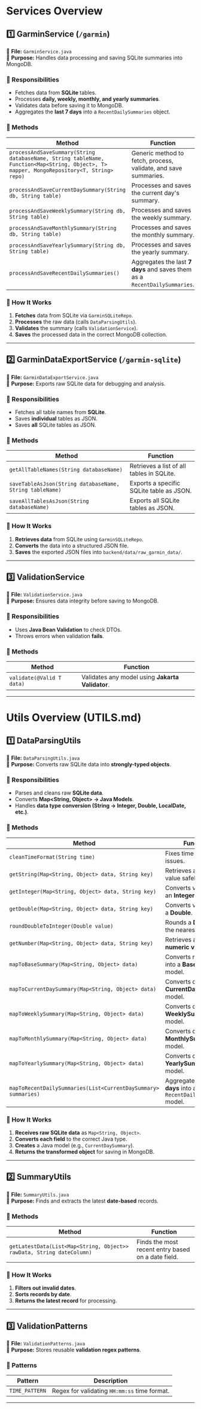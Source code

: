 # Services Overview

## **1️⃣ GarminService** (`/garmin`)

📂 **File:** `GarminService.java`  
🔹 **Purpose:** Handles data processing and saving SQLite summaries into MongoDB.

### **📌 Responsibilities**

- Fetches data from **SQLite** tables.
- Processes **daily, weekly, monthly, and yearly summaries**.
- Validates data before saving it to MongoDB.
- Aggregates the **last 7 days** into a `RecentDailySummaries` object.

### **📌 Methods**

| **Method**                                                                                                                               | **Function**                                                               |
| ---------------------------------------------------------------------------------------------------------------------------------------- | -------------------------------------------------------------------------- |
| `processAndSaveSummary(String databaseName, String tableName, Function<Map<String, Object>, T> mapper, MongoRepository<T, String> repo)` | Generic method to fetch, process, validate, and save summaries.            |
| `processAndSaveCurrentDaySummary(String db, String table)`                                                                               | Processes and saves the current day's summary.                             |
| `processAndSaveWeeklySummary(String db, String table)`                                                                                   | Processes and saves the weekly summary.                                    |
| `processAndSaveMonthlySummary(String db, String table)`                                                                                  | Processes and saves the monthly summary.                                   |
| `processAndSaveYearlySummary(String db, String table)`                                                                                   | Processes and saves the yearly summary.                                    |
| `processAndSaveRecentDailySummaries()`                                                                                                   | Aggregates the last **7 days** and saves them as a `RecentDailySummaries`. |

### **📌 How It Works**

1. **Fetches** data from SQLite via `GarminSQLiteRepo`.
2. **Processes** the raw data (calls `DataParsingUtils`).
3. **Validates** the summary (calls `ValidationService`).
4. **Saves** the processed data in the correct MongoDB collection.

---

## **2️⃣ GarminDataExportService** (`/garmin-sqlite`)

📂 **File:** `GarminDataExportService.java`  
🔹 **Purpose:** Exports raw SQLite data for debugging and analysis.

### **📌 Responsibilities**

- Fetches all table names from **SQLite**.
- Saves **individual** tables as JSON.
- Saves **all** SQLite tables as JSON.

### **📌 Methods**

| **Method**                                               | **Function**                              |
| -------------------------------------------------------- | ----------------------------------------- |
| `getAllTableNames(String databaseName)`                  | Retrieves a list of all tables in SQLite. |
| `saveTableAsJson(String databaseName, String tableName)` | Exports a specific SQLite table as JSON.  |
| `saveAllTablesAsJson(String databaseName)`               | Exports all SQLite tables as JSON.        |

### **📌 How It Works**

1. **Retrieves data** from SQLite using `GarminSQLiteRepo`.
2. **Converts** the data into a structured JSON file.
3. **Saves** the exported JSON files into `backend/data/raw_garmin_data/`.

---

## **3️⃣ ValidationService**

📂 **File:** `ValidationService.java`  
🔹 **Purpose:** Ensures data integrity before saving to MongoDB.

### **📌 Responsibilities**

- Uses **Java Bean Validation** to check DTOs.
- Throws errors when validation **fails**.

### **📌 Methods**

| **Method**                | **Function**                                     |
| ------------------------- | ------------------------------------------------ |
| `validate(@Valid T data)` | Validates any model using **Jakarta Validator**. |

---

# **Utils Overview (UTILS.md)**

## **1️⃣ DataParsingUtils**

📂 **File:** `DataParsingUtils.java`  
🔹 **Purpose:** Converts raw SQLite data into **strongly-typed objects**.

### **📌 Responsibilities**

- Parses and cleans raw **SQLite data**.
- Converts **Map<String, Object> → Java Models**.
- Handles **data type conversion (String → Integer, Double, LocalDate, etc.)**.

### **📌 Methods**

| **Method**                                                     | **Function**                                                    |
| -------------------------------------------------------------- | --------------------------------------------------------------- |
| `cleanTimeFormat(String time)`                                 | Fixes time formatting issues.                                   |
| `getString(Map<String, Object> data, String key)`              | Retrieves a **String** value safely.                            |
| `getInteger(Map<String, Object> data, String key)`             | Converts values into an **Integer**.                            |
| `getDouble(Map<String, Object> data, String key)`              | Converts values into a **Double**.                              |
| `roundDoubleToInteger(Double value)`                           | Rounds a **Double** to the nearest Integer.                     |
| `getNumber(Map<String, Object> data, String key)`              | Retrieves any **numeric value** safely.                         |
| `mapToBaseSummary(Map<String, Object> data)`                   | Converts raw data into a **BaseSummary** model.                 |
| `mapToCurrentDaySummary(Map<String, Object> data)`             | Converts data to a **CurrentDaySummary** model.                 |
| `mapToWeeklySummary(Map<String, Object> data)`                 | Converts data to a **WeeklySummary** model.                     |
| `mapToMonthlySummary(Map<String, Object> data)`                | Converts data to a **MonthlySummary** model.                    |
| `mapToYearlySummary(Map<String, Object> data)`                 | Converts data to a **YearlySummary** model.                     |
| `mapToRecentDailySummaries(List<CurrentDaySummary> summaries)` | Aggregates **last 7 days** into a `RecentDailySummaries` model. |

### **📌 How It Works**

1. **Receives raw SQLite data** as `Map<String, Object>`.
2. **Converts each field** to the correct Java type.
3. **Creates** a Java model (e.g., `CurrentDaySummary`).
4. **Returns the transformed object** for saving in MongoDB.

---

## **2️⃣ SummaryUtils**

📂 **File:** `SummaryUtils.java`  
🔹 **Purpose:** Finds and extracts the latest **date-based** records.

### **📌 Methods**

| **Method**                                                            | **Function**                                       |
| --------------------------------------------------------------------- | -------------------------------------------------- |
| `getLatestData(List<Map<String, Object>> rawData, String dateColumn)` | Finds the most recent entry based on a date field. |

### **📌 How It Works**

1. **Filters out invalid dates**.
2. **Sorts records by date**.
3. **Returns the latest record** for processing.

---

## **3️⃣ ValidationPatterns**

📂 **File:** `ValidationPatterns.java`  
🔹 **Purpose:** Stores reusable **validation regex patterns**.

### **📌 Patterns**

| **Pattern**    | **Description**                              |
| -------------- | -------------------------------------------- |
| `TIME_PATTERN` | Regex for validating `HH:mm:ss` time format. |

---
